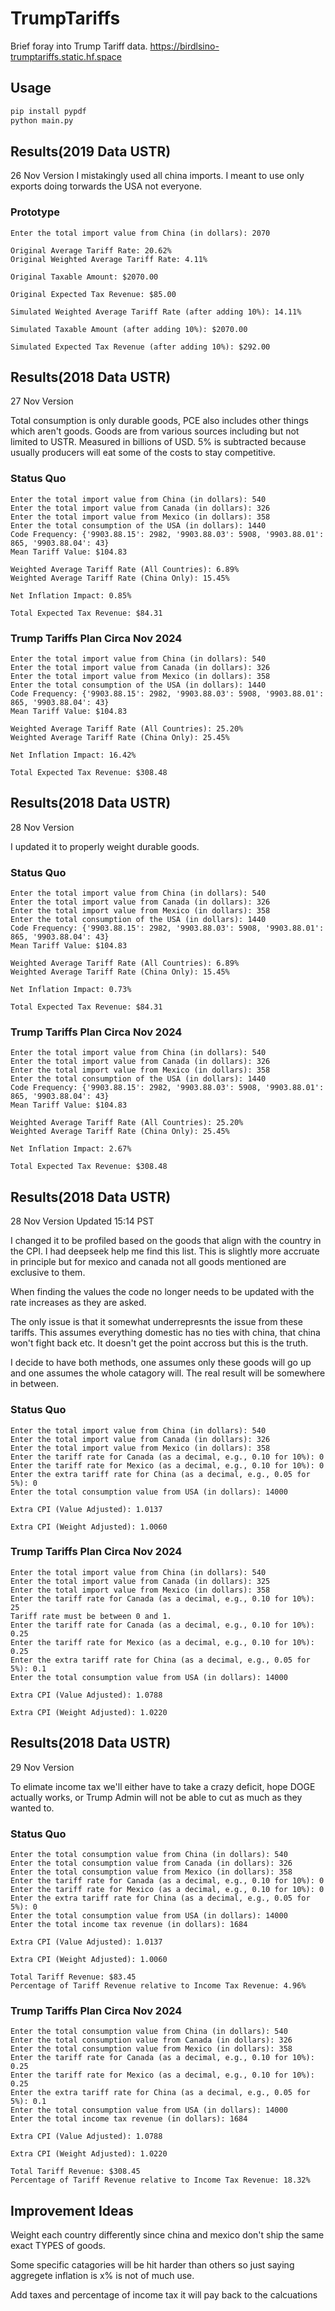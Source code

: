 # TrumpTariffs

Brief foray into Trump Tariff data.
https://birdlsino-trumptariffs.static.hf.space

## Usage 

```bash
pip install pypdf
python main.py
```

## Results(2019 Data USTR)
26 Nov Version
I mistakingly used all china imports. I meant to use only exports doing torwards the USA not everyone.

### Prototype
```
Enter the total import value from China (in dollars): 2070

Original Average Tariff Rate: 20.62%
Original Weighted Average Tariff Rate: 4.11%

Original Taxable Amount: $2070.00

Original Expected Tax Revenue: $85.00

Simulated Weighted Average Tariff Rate (after adding 10%): 14.11%

Simulated Taxable Amount (after adding 10%): $2070.00

Simulated Expected Tax Revenue (after adding 10%): $292.00
```

## Results(2018 Data USTR)
27 Nov Version

Total consumption is only durable goods, PCE also includes other things which aren't goods. Goods are from various sources including but not limited to USTR. Measured in billions of USD. 5% is subtracted because usually producers will eat some of the costs to stay competitive.

### Status Quo
```
Enter the total import value from China (in dollars): 540
Enter the total import value from Canada (in dollars): 326
Enter the total import value from Mexico (in dollars): 358
Enter the total consumption of the USA (in dollars): 1440
Code Frequency: {'9903.88.15': 2982, '9903.88.03': 5908, '9903.88.01': 865, '9903.88.04': 43}
Mean Tariff Value: $104.83

Weighted Average Tariff Rate (All Countries): 6.89%
Weighted Average Tariff Rate (China Only): 15.45%

Net Inflation Impact: 0.85%

Total Expected Tax Revenue: $84.31
```

### Trump Tariffs Plan Circa Nov 2024 
```
Enter the total import value from China (in dollars): 540
Enter the total import value from Canada (in dollars): 326
Enter the total import value from Mexico (in dollars): 358
Enter the total consumption of the USA (in dollars): 1440
Code Frequency: {'9903.88.15': 2982, '9903.88.03': 5908, '9903.88.01': 865, '9903.88.04': 43}
Mean Tariff Value: $104.83

Weighted Average Tariff Rate (All Countries): 25.20%
Weighted Average Tariff Rate (China Only): 25.45%

Net Inflation Impact: 16.42%

Total Expected Tax Revenue: $308.48
```

## Results(2018 Data USTR)

28 Nov Version

I updated it to properly weight durable goods.

### Status Quo
```
Enter the total import value from China (in dollars): 540
Enter the total import value from Canada (in dollars): 326
Enter the total import value from Mexico (in dollars): 358
Enter the total consumption of the USA (in dollars): 1440
Code Frequency: {'9903.88.15': 2982, '9903.88.03': 5908, '9903.88.01': 865, '9903.88.04': 43}
Mean Tariff Value: $104.83

Weighted Average Tariff Rate (All Countries): 6.89%
Weighted Average Tariff Rate (China Only): 15.45%

Net Inflation Impact: 0.73%

Total Expected Tax Revenue: $84.31
```

### Trump Tariffs Plan Circa Nov 2024 
```
Enter the total import value from China (in dollars): 540
Enter the total import value from Canada (in dollars): 326
Enter the total import value from Mexico (in dollars): 358
Enter the total consumption of the USA (in dollars): 1440
Code Frequency: {'9903.88.15': 2982, '9903.88.03': 5908, '9903.88.01': 865, '9903.88.04': 43}
Mean Tariff Value: $104.83

Weighted Average Tariff Rate (All Countries): 25.20%
Weighted Average Tariff Rate (China Only): 25.45%

Net Inflation Impact: 2.67%

Total Expected Tax Revenue: $308.48
```

## Results(2018 Data USTR)
28 Nov Version Updated 15:14 PST

I changed it to be profiled based on the goods that align with the country in the CPI. I had deepseek help me find this list. This is slightly more accruate in principle but for mexico and canada not all goods mentioned are exclusive to them. 

When finding the values the code no longer needs to be updated with the rate increases as they are asked.

The only issue is that it somewhat underrepresnts the issue from these tariffs. This assumes everything domestic has no ties with china, that china won't fight back etc. It doesn't get the point accross but this is the truth. 

I decide to have both methods, one assumes only these goods will go up and one assumes the whole catagory will. The real result will be somewhere in between.

### Status Quo
```
Enter the total import value from China (in dollars): 540
Enter the total import value from Canada (in dollars): 326
Enter the total import value from Mexico (in dollars): 358
Enter the tariff rate for Canada (as a decimal, e.g., 0.10 for 10%): 0
Enter the tariff rate for Mexico (as a decimal, e.g., 0.10 for 10%): 0
Enter the extra tariff rate for China (as a decimal, e.g., 0.05 for 5%): 0
Enter the total consumption value from USA (in dollars): 14000

Extra CPI (Value Adjusted): 1.0137

Extra CPI (Weight Adjusted): 1.0060
```

### Trump Tariffs Plan Circa Nov 2024 
```
Enter the total import value from China (in dollars): 540
Enter the total import value from Canada (in dollars): 325
Enter the total import value from Mexico (in dollars): 358
Enter the tariff rate for Canada (as a decimal, e.g., 0.10 for 10%): 25
Tariff rate must be between 0 and 1.
Enter the tariff rate for Canada (as a decimal, e.g., 0.10 for 10%): 0.25
Enter the tariff rate for Mexico (as a decimal, e.g., 0.10 for 10%): 0.25
Enter the extra tariff rate for China (as a decimal, e.g., 0.05 for 5%): 0.1
Enter the total consumption value from USA (in dollars): 14000

Extra CPI (Value Adjusted): 1.0788

Extra CPI (Weight Adjusted): 1.0220
```

## Results(2018 Data USTR)
29 Nov Version

To elimate income tax we'll either have to take a crazy deficit, hope DOGE actually works, or Trump Admin will not be able to cut as much as they wanted to.

### Status Quo
```
Enter the total consumption value from China (in dollars): 540
Enter the total consumption value from Canada (in dollars): 326
Enter the total consumption value from Mexico (in dollars): 358
Enter the tariff rate for Canada (as a decimal, e.g., 0.10 for 10%): 0
Enter the tariff rate for Mexico (as a decimal, e.g., 0.10 for 10%): 0
Enter the extra tariff rate for China (as a decimal, e.g., 0.05 for 5%): 0
Enter the total consumption value from USA (in dollars): 14000
Enter the total income tax revenue (in dollars): 1684

Extra CPI (Value Adjusted): 1.0137

Extra CPI (Weight Adjusted): 1.0060

Total Tariff Revenue: $83.45
Percentage of Tariff Revenue relative to Income Tax Revenue: 4.96%
```

### Trump Tariffs Plan Circa Nov 2024 
```
Enter the total consumption value from China (in dollars): 540
Enter the total consumption value from Canada (in dollars): 326
Enter the total consumption value from Mexico (in dollars): 358
Enter the tariff rate for Canada (as a decimal, e.g., 0.10 for 10%): 0.25
Enter the tariff rate for Mexico (as a decimal, e.g., 0.10 for 10%): 0.25
Enter the extra tariff rate for China (as a decimal, e.g., 0.05 for 5%): 0.1
Enter the total consumption value from USA (in dollars): 14000
Enter the total income tax revenue (in dollars): 1684

Extra CPI (Value Adjusted): 1.0788

Extra CPI (Weight Adjusted): 1.0220

Total Tariff Revenue: $308.45
Percentage of Tariff Revenue relative to Income Tax Revenue: 18.32%
```

## Improvement Ideas
Weight each country differently since china and mexico don't ship the same exact TYPES of goods.

Some specific catagories will be hit harder than others so just saying aggregete inflation is x% is not of much use.

Add taxes and percentage of income tax it will pay back to the calcuations
